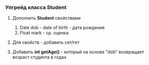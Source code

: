 ### Упгрейд класса Student

1. Дополнить **Student** свойствами
   1. Date dob - date of birth - дата рождения
   2. Float mark - ср. оценка  

2. Для свойств - добавить сет/гет
3. Добавить **int getAge()** - который на основе "dob" возвращает возраст студента в годах